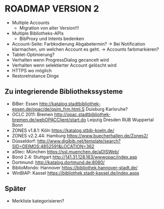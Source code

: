 ROADMAP VERSION 2
=================

* Multiple Accounts
  * Migration von alter Version!!!
* Multiple Bibliotheks-APIs
  * BibProxy und Intents bedenken
* Account-Seite: Farbkodierung Abgabetermin?
    -> Bei Notification klarmachen, um welchen Account es geht. 
    -> Accounts farbmarkieren?
* Tablet-Optimierung?
* Verhalten wenn ProgressDialog gecancelt wird
* Verhalten wenn selektierter Account gelöscht wird
* HTTPS wo möglich
* RestoreInstance Dinge

Zu integrierende Bibliothekssysteme
-----------------------------------
* BiBer: Essen http://katalog.stadtbibliothek-essen.de/opac/de/qsim_frm.html.S Duisburg Karlsruhe?
* OCLC 2011: Bremen http://opac.stadtbibliothek-bremen.de/webOPACClient/start.do Leipzig Dresden RUB Wuppertal Bonn
* ZONES v1.8.1: Köln https://katalog.stbib-koeln.de/
* ZONES v2.2.44: Hamburg https://www.buecherhallen.de/Zones2/
* Düsseldorf: http://www.digibib.net/template/search?SID=DEIMOS:4852591&LOCATION=362
* aStec: München https://ssl.muenchen.de/aDISWeb/
* Bond 2.4: Stuttgart http://141.31.128.163/wwwopac/index.asp
* Dortmund: http://katalog.dortmund.de:8080/
* BiblioMondo: Hannover https://bibliothek.hannover-stadt.de/
* WinBIAP: Kassel https://bibliothek.stadt-kassel.de/index.aspx

Später
------
* Merkliste kategorisieren?
